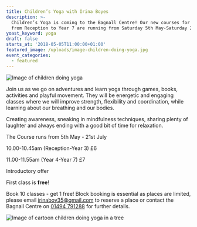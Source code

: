 ```yaml
---
title: Children’s Yoga with Irina Boyes
description: >-
  Children’s Yoga is coming to the Bagnall Centre! Our new courses for children
  from Reception to Year 7 are running from Saturday 5th May-Saturday 21st July.
yoast_keyword: yoga
draft: false
starts_at: '2018-05-05T11:00:00+01:00'
featured_image: /uploads/image-children-doing-yoga.jpg
event_categories:
  - featured
---
```

![Image of children doing yoga](/uploads/image-children-doing-yoga.jpg)

Join us as we go on adventures and learn yoga through games, books, activities and playful movement. They will be energetic and engaging classes where we will improve strength, flexibility and coordination, while learning about our breathing and our bodies. 

Creating awareness, sneaking in mindfulness techniques, sharing plenty of laughter and always ending with a good bit of time for relaxation. 

The Course runs from 5th May - 21st July 

10.00-10.45am (Reception-Year 3) £6

11.00-11.55am  (Year 4-Year 7) £7

Introductory offer 

First class is **free**!

Book 10 classes - get 1 free! Block booking is essential as places are limited, please email <a href="mailto:irinaboy35@gmail.com">irinaboy35@gmail.com</a> to reserve a place or contact the Bagnall Centre on <a href="tel:+441494791288">01494 791288</a> for further details. 

![Image of cartoon children doing yoga in a tree](/uploads/image-children-yoga-tree.jpg)
